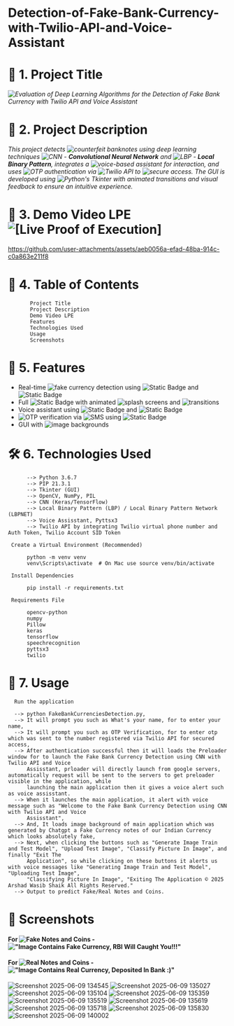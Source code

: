 # Detection-of-Fake-Bank-Currency-with-Twilio-API-and-Voice-Assistant

# **🧾 1. Project Title**

*![Evaluation of Deep Learning Algorithms for the Detection of Fake Bank Currency with Twilio API and Voice Assistant](https://img.shields.io/badge/Evaluation_of_Deep_Learning_Algorithms_for_the_Detection_of_Fake_Bank_Currency_using_CNN_with_Twilio_API_and_Voice_Assistant-%23FF00FF)*

# **📌 2. Project Description**

*This project detects ![counterfeit banknotes](https://img.shields.io/badge/counterfeit%20banknotes-%23ff0000) using deep learning techniques ![CNN](https://img.shields.io/badge/CNN-%230AFFFF) - **Convolutional Neural Network** and ![LBP](https://img.shields.io/badge/LBP-%23FFA62F) - **Local Binary Pattern**, integrates a ![voice-based assistant](https://img.shields.io/badge/voice_based-assistant-rebeccapurple) for interaction, and uses ![OTP authentication](https://img.shields.io/badge/OTP%20authentication-tan) via ![Twilio API](https://img.shields.io/badge/Twilio%20API-%23FF1493) to ![secure access](https://img.shields.io/badge/secure_access-%09%23FF4500). The GUI is developed using ![Python's Tkinter](https://img.shields.io/badge/Python's_Tkinter%20-%20%23ADFF2F) with animated transitions and visual feedback to ensure an intuitive experience.*

# **🎥 3. Demo Video LPE ![[[Live Proof of Execution]](https://img.shields.io/badge/Live_Proof_of_Execution-%23DADBDD)](https://img.shields.io/badge/Live_Proof_of_Execution-%23E3E4FA)**


https://github.com/user-attachments/assets/aeb0056a-efad-48ba-914c-c0a863e211f8



# **📂 4. Table of Contents**
  
           Project Title
           Project Description
           Demo Video LPE
           Features
           Technologies Used
           Usage
           Screenshots

# **🌟 5. Features**

- Real-time ![fake currency detection](https://img.shields.io/badge/fake_currency_detection-maroon) using ![Static Badge](https://img.shields.io/badge/CNN-orange) and ![Static Badge](https://img.shields.io/badge/LBP-lime)
- Full ![Static Badge](https://img.shields.io/badge/GUI-white) with animated ![splash screens](https://img.shields.io/badge/splash_screens-darkviolet) and ![transitions](https://img.shields.io/badge/transitions-pink)
- Voice assistant using ![Static Badge](https://img.shields.io/badge/speech_recognition-blue) and ![Static Badge](https://img.shields.io/badge/pyttsx3-red)
- ![OTP](https://img.shields.io/badge/OTP-darkblue) verification via ![SMS](https://img.shields.io/badge/SMS%20-%20%234B0082) using ![Static Badge](https://img.shields.io/badge/Twilio%20API-purple)
- GUI with ![image](https://img.shields.io/badge/image-skyblue) backgrounds

# **🛠️ 6. Technologies Used**

          --> Python 3.6.7
          --> PIP 21.3.1 
          --> Tkinter (GUI)
          --> OpenCV, NumPy, PIL
          --> CNN (Keras/TensorFlow)
          --> Local Binary Pattern (LBP) / Local Binary Pattern Network (LBPNET)
          --> Voice Assisstant, Pyttsx3
          --> Twilio API by integrating Twilio virtual phone number and Auth Token, Twilio Account SID Token

     Create a Virtual Environment (Recommended)

          python -m venv venv
          venv\Scripts\activate  # On Mac use source venv/bin/activate

     Install Dependencies

          pip install -r requirements.txt

     Requirements File

          opencv-python
          numpy
          Pillow
          keras
          tensorflow
          speechrecognition
          pyttsx3
          twilio

# **🚀 7. Usage**

      Run the application

      --> python FakeBankCurrenciesDetection.py,
      --> It will prompt you such as What's your name, for to enter your name,
      --> It will prompt you such as OTP Verification, for to enter otp which was sent to the number registered via Twilio API for secured access,
      --> After authentication successful then it will loads the Preloader window for to launch the Fake Bank Currency Detection using CNN with Twilio API and Voice
          Assisstant, prloader will directly launch from google servers, automatically request will be sent to the servers to get preloader visible in the application, while 
          launching the main application then it gives a voice alert such as voice assisstant.
      --> When it launches the main application, it alert with voice message such as "Welcome to the Fake Bank Currency Detection using CNN with Twilio API and Voice
          Assisstant",
      --> And, It loads image background of main application which was generated by Chatgpt a Fake Currency notes of our Indian Currency which looks absolutely fake,
      --> Next, when clicking the buttons such as "Generate Image Train and Test Model", "Upload Test Image", "Classify Picture In Image", and finally "Exit The 
          Application", so while clicking on these buttons it alerts us with voice messages like "Generating Image Train and Test Model", "Uploading Test Image",
          "Classifying Picture In Image", "Exiting The Application © 2025 Arshad Wasib Shaik All Rights Reserved."
      --> Output to predict Fake/Real Notes and Coins.

# **📸 Screenshots**

#### **For ![Fake](https://img.shields.io/badge/Fake%20-%20%23CC33FF) Notes and Coins - !["Image Contains Fake Currency, RBI Will Caught You!!!"](https://img.shields.io/badge/%22Image%20Contains%20Fake%20Currency%2C%20RBI%20Will%20Caught%20You!!!%22%20-%20%238B0000)**

#### **For ![Real](https://img.shields.io/badge/Real%20-%20%235dfa00) Notes and Coins - !["Image Contains Real Currency, Deposited In Bank :)"](https://img.shields.io/badge/%22Image_Contains_Real_Currency%2C_Deposited_In_Bank%22%20-%20%237CFC00)**


![Screenshot 2025-06-09 134545](https://github.com/user-attachments/assets/ebddad31-85e9-40d2-b54c-319ae9f2729f)
![Screenshot 2025-06-09 135027](https://github.com/user-attachments/assets/60e90351-a2e3-4cf1-8cc0-04c6ea391d86)
![Screenshot 2025-06-09 135104](https://github.com/user-attachments/assets/ed2c1cdb-0fde-40f3-a588-c03432018ac8)
![Screenshot 2025-06-09 135359](https://github.com/user-attachments/assets/df601ae4-5c7a-41d8-bbcb-f9b16f89d2cc)
![Screenshot 2025-06-09 135519](https://github.com/user-attachments/assets/3d7fa820-a348-43b8-9ff6-2d3bffd23481)
![Screenshot 2025-06-09 135619](https://github.com/user-attachments/assets/ba1fb78f-0572-4c04-9c66-be1d678d0884)
![Screenshot 2025-06-09 135718](https://github.com/user-attachments/assets/6c9adb9a-f060-4ebb-857b-aa08cfffb99c)
![Screenshot 2025-06-09 135830](https://github.com/user-attachments/assets/2b938a2c-541c-4076-90b5-f88b652a69f3)
![Screenshot 2025-06-09 140002](https://github.com/user-attachments/assets/a6689cf8-8947-4361-ba86-9fbc0fb3d486)
